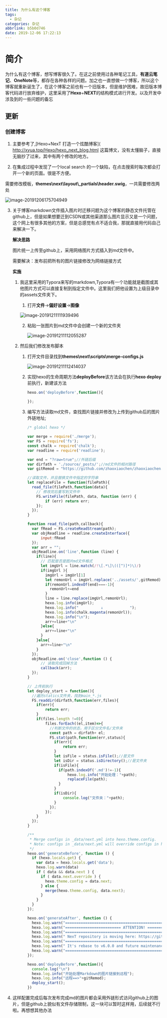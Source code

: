 ```yaml
---
title: 为什么有这个博客
tags:
  - 杂记
categories: 杂记
abbrlink: b5b0d746
date: 2019-12-06 17:22:13
---
```

# 简介
为什么有这个博客，想写博客很久了。在这之前使用过各种笔记工具，**有道云笔记**、**OneNote**等，都存在各种各样的问题。加之也一直想做一个博客，所以这个博客就重新诞生了，在这个博客之前也有一个旧版本，但是维护困难，故旧版本博客代码进行放弃维护，这里采用了**Hexo**+**NEXT**的结构模式进行开发。以及开发中涉及到的一些问题的备忘

## 更新
### 创建博客

1. 主要参考了,[Hexo+NexT 打造一个炫酷博客]( http://xyua.top/Hexo/hexo_next_blog.html 这篇博文，没有太懂脑子，直接无脑抄了过来，其中有两个修改的地方。

2. 在集成过程中发现了一个local search 的一个缺陷，在点击搜索时每次都会打开一个新的页面。很是不方便。

需要修改模板，**themes\next\layout\\_partials\header.swig**，一共需要修改两处

![image-20191206175704949](https://github.com/zhaoxiaochen/zhaoxiaochen.github.io/blob/master/assets/image-20191206175704949.png?raw=true)

3. 关于博客markdown文件插入图片时迁移问题为这个博客的静态文件托管在github上，但是如果想要迁到CSDN或其他渠道那么图片显示又是一个问题，这个网上有很多其他的方案，但是总感觉有点不适合我，那就直接用代码自己来解决一下。

   **解决思路**

   图片统一上传至github上，采用网络图片方式插入到md文件中。

   需要解决：发布前把所有的图片链接修改为网络链接方式

   **实施**

   1. 我这里采用的Typora来写的markdown,Typora有一个功能就是截图或其他图片方式可以直接复制到指定文件中。这里我们把他设置为上级目录中的assets文件夹下。

      1. 打开**文件**->**偏好设置**->**图像**

      ![image-20191211111939496](https://github.com/zhaoxiaochen/zhaoxiaochen.github.io/blob/master/assets/image-20191211111939496.png?raw=true)

      2. 粘贴一张图片到md文件中会创建一个新的文件夹

         ![image-20191211112055287](https://github.com/zhaoxiaochen/zhaoxiaochen.github.io/blob/master/assets/image-20191211112055287.png?raw=true)

   2. 然后我们修改发布脚本

      1. 打开文件目录找到**themes\next\scripts\merge-configs.js**

         ![image-20191211112414037](https://github.com/zhaoxiaochen/zhaoxiaochen.github.io/blob/master/assets/image-20191211112414037.png?raw=true)

      2. 实现hexo的生命周期方法**deployBefore**该方法会在执行**hexo deploy**前执行，新建该方法

         ```javascript
         hexo.on('deployBefore',function(){
           
         });
         ```

      3. 编写方法读取md文件，查找图片链接并修改为上传到github后的图片外链地址;

         ```javascript
         /* global hexo */
         
         var merge = require('./merge');
         var FS = require('fs');
         const chalk = require('chalk');
         var readline = require('readline');
         
         var end = "?raw=true";//外链后缀
         var dirfath = './source/_posts/';//md文件的相对路径
         var gitRemod = "https://github.com/zhaoxiaochen/zhaoxiaochen.github.io/blob/master/assets/";//远程链接前缀地址
         
         //读取文件，并且替换文件中指定的字符串
         let replaceFile = function(filePath){
           read_file(filePath,function(data){
             // 修改完后重写到文件中
             FS.writeFile(filePath, data, function (err) {
                 if (err) return err;
             });
           });
         }
         
         function read_file(path,callback){
           var fRead = FS.createReadStream(path);
           var objReadline = readline.createInterface({
               input:fRead
           });
           var arr = "";
           objReadline.on('line',function (line) {
             if(line){
               // 匹配是否是图片md文件格式
               let imgUrl = line.match(/!\[.*\]\(([^)]*)\)/)
               if(imgUrl ){
                 imgUrl = imgUrl[1]
                 let remonUrl = imgUrl.replace('../assets/',gitRemod)
                 if(remonUrl.indexOf(end)===-1){
                   remonUrl+=end
                 }
                 line = line.replace(imgUrl,remonUrl);
                 hexo.log.info(imgUrl);
                 hexo.log.info("          ↓            ");
                 hexo.log.info(chalk.magenta(remonUrl));
                 hexo.log.info("\n");
                 arr+=line+"\n"
               }else{
                 arr+=line+"\n"
               }
             }else{
               arr+=line+"\n"
             }
           });
           objReadline.on('close',function () {
               // 读取完成回掉方法
               callback(arr);
           });
         }
         
         // 上传前执行
         let deploy_start = function(){
           //遍历statics文件夹，找到main_*.js
           FS.readdir(dirfath,function(err,files){
             if(err){
                 return err;
             }
             if(files.length !=0){
                 files.forEach((el,item)=>{
                   //判断文件的状态，用于区分文件名/文件夹
                   const path = dirfath+ el;
                   FS.stat(path,function(err,status){
                     if(err){
                         return err;
                     }
                     let isFile = status.isFile();//是文件
                     let isDir = status.isDirectory();//是文件夹
                     if(isFile){
                       if(path.indexOf('.md')!=-1){
                           hexo.log.info("开始处理："+path);
                           replaceFile(path);
                       }
                     }
                     if(isDir){
                         console.log("文件夹："+path);
                     }
                   });
                 });
             }
           });
         }
         
         /**
          * Merge configs in _data/next.yml into hexo.theme.config.
          * Note: configs in _data/next.yml will override configs in hexo.theme.config.
          */
         hexo.on('generateBefore', function () {
           if (hexo.locals.get) {
             var data = hexo.locals.get('data');
             hexo.log.warn(data)
             if ( data && data.next ) {
               if ( data.next.override ) {
                 hexo.theme.config = data.next;
               } else {
                 merge(hexo.theme.config, data.next);
               }
             }
           }
         });
         
         hexo.on('generateAfter', function () {
           hexo.log.warn("===============================================================");
           hexo.log.warn("========================= ATTENTION! ==========================");
           hexo.log.warn("===============================================================");
           hexo.log.warn(" NexT repository is moving here: https://github.com/theme-next ");
           hexo.log.warn("===============================================================");
           hexo.log.warn(" It's rebase to v6.0.0 and future maintenance will resume there");
           hexo.log.warn("===============================================================");
         });
         
         hexo.on('deployBefore',function(){
           console.log("\n")
           hexo.log.info("开始处理Markdown的图片链接到远程");
           hexo.log.info("远程==>"+gitRemod);
           deploy_start();
         })
         ```

4. 这样配置完成后每次发布完成md的图片都会采用外链形式访问github上的图片，但是github上貌似有文件存储限制，这一块可以暂时这样用，后续就不行啦。再想想其他办法
